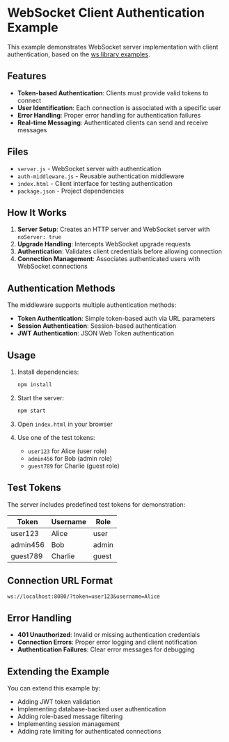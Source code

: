 # WebSocket Client Authentication Example

This example demonstrates WebSocket server implementation with client authentication, based on the [ws library examples](https://github.com/websockets/ws/tree/master/examples/express-session-parse).

## Features

- **Token-based Authentication**: Clients must provide valid tokens to connect
- **User Identification**: Each connection is associated with a specific user
- **Error Handling**: Proper error handling for authentication failures
- **Real-time Messaging**: Authenticated clients can send and receive messages

## Files

- `server.js` - WebSocket server with authentication
- `auth-middleware.js` - Reusable authentication middleware
- `index.html` - Client interface for testing authentication
- `package.json` - Project dependencies

## How It Works

1. **Server Setup**: Creates an HTTP server and WebSocket server with `noServer: true`
2. **Upgrade Handling**: Intercepts WebSocket upgrade requests
3. **Authentication**: Validates client credentials before allowing connection
4. **Connection Management**: Associates authenticated users with WebSocket connections

## Authentication Methods

The middleware supports multiple authentication methods:

- **Token Authentication**: Simple token-based auth via URL parameters
- **Session Authentication**: Session-based authentication
- **JWT Authentication**: JSON Web Token authentication

## Usage

1. Install dependencies:
   ```bash
   npm install
   ```

2. Start the server:
   ```bash
   npm start
   ```

3. Open `index.html` in your browser

4. Use one of the test tokens:
   - `user123` for Alice (user role)
   - `admin456` for Bob (admin role)  
   - `guest789` for Charlie (guest role)

## Test Tokens

The server includes predefined test tokens for demonstration:

| Token | Username | Role |
|-------|----------|------|
| user123 | Alice | user |
| admin456 | Bob | admin |
| guest789 | Charlie | guest |

## Connection URL Format

```
ws://localhost:8080/?token=user123&username=Alice
```

## Error Handling

- **401 Unauthorized**: Invalid or missing authentication credentials
- **Connection Errors**: Proper error logging and client notification
- **Authentication Failures**: Clear error messages for debugging

## Extending the Example

You can extend this example by:

- Adding JWT token validation
- Implementing database-backed user authentication
- Adding role-based message filtering
- Implementing session management
- Adding rate limiting for authenticated connections
